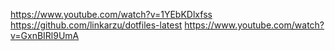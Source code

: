https://www.youtube.com/watch?v=1YEbKDlxfss
https://github.com/linkarzu/dotfiles-latest
https://www.youtube.com/watch?v=GxnBIRl9UmA
